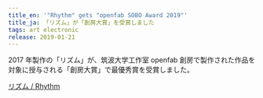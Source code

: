```yaml
---
title_en: '"Rhythm" gets "openfab SOBO Award 2019"'
title_ja: 「リズム」が「創房大賞」を受賞しました
tags: art electronic
release: 2019-01-21
---
```


2017 年製作の「リズム」が、筑波大学工作室 openfab 創房で製作された作品を対象に授与される「創房大賞」で最優秀賞を受賞しました。

[リズム / Rhythm](/works/ri)

